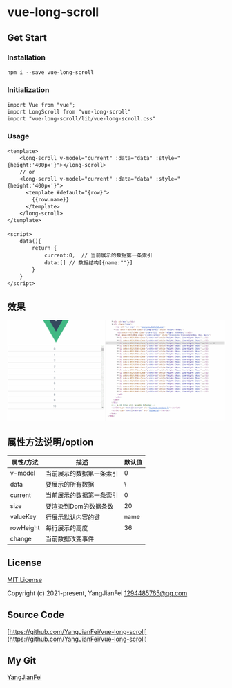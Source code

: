 # vue-long-scroll

## Get Start 

### Installation

```
npm i --save vue-long-scroll
```

### Initialization
```
import Vue from "vue";
import LongScroll from "vue-long-scroll"
import "vue-long-scroll/lib/vue-long-scroll.css"
```

### Usage
```
<template>
    <long-scroll v-model="current" :data="data" :style="{height:'400px'}"></long-scroll>
    // or
    <long-scroll v-model="current" :data="data" :style="{height:'400px'}">
      <template #default="{row}">
        {{row.name}}
      </template>
    </long-scroll>
</template>

<script>
    data(){
        return {
            current:0,  // 当前展示的数据第一条索引
            data:[] // 数据结构[{name:""}]
        }
    }
</script>
```
## 效果
![avatar](./public/longscroll.gif)

## 属性方法说明/option
| 属性/方法      | 描述 | 默认值 |
| ----------- | ----------- | ----------- |
| v-model  | 当前展示的数据第一条索引  | 0  |
| data      | 要展示的所有数据       |\ |
| current   | 当前展示的数据第一条索引        | 0  |
| size | 要渲染到Dom的数据条数 | 20 |
| valueKey   | 行展示默认内容的键  | name  |
| rowHeight  | 每行展示的高度  | 36  |
| change  | 当前数据改变事件  |   |

## License

[MIT License](https://opensource.org/licenses/MIT)

Copyright (c) 2021-present, YangJianFei <1294485765@qq.com>

## Source Code
[https://github.com/YangJianFei/vue-long-scroll](https://github.com/YangJianFei/vue-long-scroll)
## My Git
[YangJianFei](https://github.com/YangJianFei)